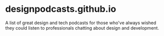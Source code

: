 # designpodcasts.github.io
A list of great design and tech podcasts for those who've always wished they could listen to professionals chatting about design and development.
